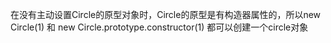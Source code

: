 在没有主动设置Circle的原型对象时，Circle的原型是有构造器属性的，所以new Circle(1) 和 new Circle.prototype.constructor(1) 都可以创建一个circle对象